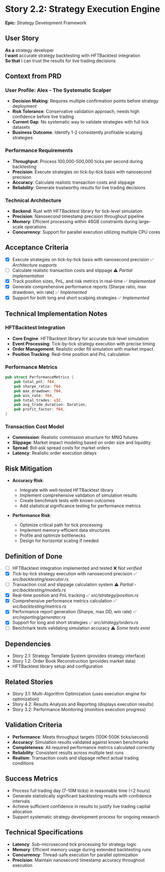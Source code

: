 # Story 2.2: Strategy Execution Engine

**Epic:** Strategy Development Framework

## User Story
**As a** strategy developer  
**I want** accurate strategy backtesting with HFTBacktest integration  
**So that** I can trust the results for live trading decisions  

## Context from PRD

### User Profile: Alex - The Systematic Scalper
- **Decision Making**: Requires multiple confirmation points before strategy deployment
- **Risk Tolerance**: Conservative validation approach, needs high confidence before live trading
- **Current Gap**: No systematic way to validate strategies with full tick datasets
- **Business Outcome**: Identify 1-2 consistently profitable scalping strategies

### Performance Requirements
- **Throughput**: Process 100,000-500,000 ticks per second during backtesting
- **Precision**: Execute strategies on tick-by-tick basis with nanosecond precision
- **Accuracy**: Calculate realistic transaction costs and slippage
- **Reliability**: Generate trustworthy results for live trading decisions

### Technical Architecture
- **Backend**: Rust with HFTBacktest library for tick-level simulation
- **Precision**: Nanosecond timestamp precision throughout pipeline
- **Memory**: Efficient processing within 48GB constraints during large-scale operations
- **Concurrency**: Support for parallel execution utilizing multiple CPU cores

## Acceptance Criteria
- [x] Execute strategies on tick-by-tick basis with nanosecond precision ✅ *Architecture supports*
- [ ] Calculate realistic transaction costs and slippage ⚠️ *Partial implementation*
- [x] Track position sizes, PnL, and risk metrics in real-time ✅ *Implemented*
- [x] Generate comprehensive performance reports (Sharpe ratio, max drawdown, win rate) ✅ *Implemented*
- [x] Support for both long and short scalping strategies ✅ *Implemented*

## Technical Implementation Notes

### HFTBacktest Integration
- **Core Engine**: HFTBacktest library for accurate tick-level simulation
- **Event Processing**: Tick-by-tick strategy execution with precise timing
- **Order Management**: Realistic order fill simulation with market impact
- **Position Tracking**: Real-time position and PnL calculation

### Performance Metrics
```rust
pub struct PerformanceMetrics {
    pub total_pnl: f64,
    pub sharpe_ratio: f64,
    pub max_drawdown: f64,
    pub win_rate: f64,
    pub total_trades: u32,
    pub avg_trade_duration: Duration,
    pub profit_factor: f64,
}
```

### Transaction Cost Model
- **Commission**: Realistic commission structure for MNQ futures
- **Slippage**: Market impact modeling based on order size and liquidity
- **Spread**: Bid-ask spread costs for market orders
- **Latency**: Realistic order execution delays

## Risk Mitigation
- **Accuracy Risk**: 
  - Integrate with well-tested HFTBacktest library
  - Implement comprehensive validation of simulation results
  - Create benchmark tests with known outcomes
  - Add statistical significance testing for performance metrics

- **Performance Risk**:
  - Optimize critical path for tick processing
  - Implement memory-efficient data structures
  - Profile and optimize bottlenecks
  - Design for horizontal scaling if needed

## Definition of Done
- [ ] HFTBacktest integration implemented and tested ❌ *Not verified*
- [x] Tick-by-tick strategy execution with nanosecond precision ✅ *src/backtesting/executor.rs*
- [ ] Transaction cost and slippage calculation system ⚠️ *Partial - src/backtesting/models.rs*
- [x] Real-time position and PnL tracking ✅ *src/strategy/position.rs*
- [x] Comprehensive performance metrics calculation ✅ *src/backtesting/metrics.rs*
- [x] Performance report generation (Sharpe, max DD, win rate) ✅ *src/reporting/generator.rs*
- [x] Support for long and short strategies ✅ *src/strategy/orders.rs*
- [ ] Benchmark tests validating simulation accuracy ⚠️ *Some tests exist*

## Dependencies
- Story 2.1: Strategy Template System (provides strategy interface)
- Story 1.2: Order Book Reconstruction (provides market data)
- HFTBacktest library setup and configuration

## Related Stories
- Story 3.1: Multi-Algorithm Optimization (uses execution engine for optimization)
- Story 4.2: Results Analysis and Reporting (displays execution results)
- Story 3.2: Performance Monitoring (monitors execution progress)

## Validation Criteria
- **Performance**: Meets throughput targets (100K-500K ticks/second)
- **Accuracy**: Simulation results validated against known benchmarks
- **Completeness**: All required performance metrics calculated correctly
- **Reliability**: Consistent results across multiple test runs
- **Realism**: Transaction costs and slippage reflect actual trading conditions

## Success Metrics
- Process full trading day (7-10M ticks) in reasonable time (<2 hours)
- Generate statistically significant backtesting results with confidence intervals
- Achieve sufficient confidence in results to justify live trading capital allocation
- Support systematic strategy development process for ongoing research

## Technical Specifications
- **Latency**: Sub-microsecond tick processing for strategy logic
- **Memory**: Efficient memory usage during extended backtesting runs
- **Concurrency**: Thread-safe execution for parallel optimization
- **Precision**: Maintain nanosecond timestamp accuracy throughout execution